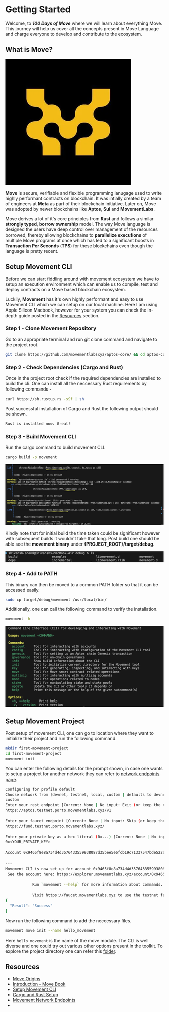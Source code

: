 # Getting Started

Welcome, to **_100 Days of Move_** where we will learn about everything Move. This journey will help us cover all the concepts present in Move Language and charge everyone to develop and contribute to the ecosystem.

## What is Move?

![](assets/20250102_173148_movement-labs_cover.webp)

**Move** is secure, verifiable and flexible programming lanugage used to write highly performant contracts on blockchain. It was intially created by a team of engineers at **Meta** as part of their blockchain initiative. Later on, Move was adopted by newer blockchains like **Aptos**, **Sui** and **MovementLabs**.

Move derives a lot of it's core principles from **Rust** and follows a similar **strongly typed**, **borrow ownership** model. The way Move language is designed the users have deep control over management of the resources borrowed, thereby allowing blockchains to **parallelize executions** of multiple Move programs at once which has led to a significant boosts in **Transaction Per Seconds** (**TPS**) for these blockchains even though the language is pretty recent.

## Setup Movement CLI

Before we can start fiddling around with movement ecosystem we have to setup an execution environment which can enable us to compile, test and deploy contracts on a Move based blockchain ecosystem.

Luckily, **Movement** has it's own highly performant and easy to use Movement CLI which we can setup on our local machine. Here I am using Apple Silicon Macbook, however for your system you can check the in-depth guide posted in the [Resources](#resources) section.

### Step 1 - Clone Movement Repository

Go to an appropriate terminal and run git clone command and navigate to the project root.

```bash
git clone https://github.com/movementlabsxyz/aptos-core/ && cd aptos-core
```

### Step 2 - Check Dependencies (Cargo and Rust)

Once in the project root check if the required dependencies are installed to build the cli. One can install all the neccessary Rust requirements by following commands -

```bash
curl https://sh.rustup.rs -sSf | sh
```

Post successful installation of Cargo and Rust the following output should be shown.

```bash
Rust is installed now. Great!
```

### Step 3 - Build Movement CLI

Run the cargo command to build movement CLI.

```bash
cargo build -p movement
```

![](assets/20250102_183043_cargo-build-output.png)

Kindly note that for initial build the time taken could be significant however with subsequent builds it wouldn't take that long. Post build one should be able see the **movement binary** under **{PROJECT_ROOT}/target/debug**.

![](assets/20250102_183349_debug-build-output.png)

### Step 4 - Add to PATH

This binary can then be moved to a common PATH folder so that it can be accessed easily.

```bash
sudo cp target/debug/movement /usr/local/bin/
```

Additionally, one can call the following command to verify the installation.

```bash
movement -h
```

![Output for Movement Help Command](assets/20250102_183648_movement-cli-output.png)

## Setup Movement Project

Post setup of movement CLI, one can go to location where they want to initialize their project and run the following command.

```bash
mkdir first-movement-project
cd first-movement-project
movement init
```

You can enter the following details for the prompt shown, in case one wants to setup a project for another network they can refer to [network endpoints page](https://docs.movementnetwork.xyz/devs/networkEndpoints).

```bash
Configuring for profile default
Choose network from [devnet, testnet, local, custom | defaults to devnet]. For testnet, start over and run movement init --skip-faucet
custom
Enter your rest endpoint [Current: None | No input: Exit (or keep the existing if present)]
https://aptos.testnet.porto.movementlabs.xyz/v1

Enter your faucet endpoint [Current: None | No input: Skip (or keep the existing one if present) | 'skip' to not use a faucet]
https://fund.testnet.porto.movementlabs.xyz/

Enter your private key as a hex literal (0x...) [Current: None | No input: Generate new key (or keep one if present)]
0x<YOUR_PRIVATE_KEY>

Account 0x9465f8e8a734d4d3576433559938087d35bee5e6fcb19c71337547bde522a457 has been already found onchain

---
Movement CLI is now set up for account 0x9465f8e8a734d4d3576433559938087d35bee5e6fcb19c71337547bde522a457 as profile default!
 See the account here: https://explorer.movementlabs.xyz/account/0x9465f8e8a734d4d3576433559938087d35bee5e6fcb19c71337547bde522a457?network=custom
 
            Run `movement --help` for more information about commands. 
 
            Visit https://faucet.movementlabs.xyz to use the testnet faucet.
{
  "Result": "Success"
}
```

Now run the following command to add the neccessary files.

```bash
movement move init --name hello_movement
```

Here `hello_movement` is the name of the move module. The CLI is well diverse and one could try out various other options present in the toolkit. To explore the project directory one can refer this [folder](../demos/getting-started).

## Resources<a id="resources"></a>

- [Move Origins](https://www.halborn.com/blog/post/what-is-the-move-programming-language)
- [Introduction - Move Book](https://move-language.github.io/move/introduction.html)
- [Setup Movement CLI](https://docs.movementnetwork.xyz/devs/movementcli)
- [Cargo and Rust Setup](https://doc.rust-lang.org/cargo/getting-started/installation.html)
- [Movement Network Endpoints](https://docs.movementnetwork.xyz/devs/networkEndpoints)
-
